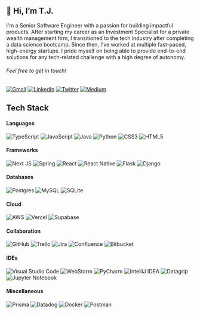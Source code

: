## 👋 Hi, I’m T.J.

I'm a Senior Software Engineer with a passion for building impactful products. After starting my career as an Investment Specialist for a private wealth management firm, I transitioned to the tech industry after completing a data science bootcamp. Since then, I've worked at multiple fast-paced, high-energy startups. I pride myself on being able to provide end-to-end solutions for any tech-related challenge with a high degree of autonomy.

###### Feel free to get in touch!

[![Gmail](https://img.shields.io/badge/Gmail-D14836?style=for-the-badge&logo=gmail&logoColor=white)](mailto:tjkyner@gmail.com)
[![LinkedIn](https://img.shields.io/badge/linkedin-%230077B5.svg?style=for-the-badge&logo=linkedin&logoColor=white)](https://www.linkedin.com/in/tjkyner/)
[![Twitter](https://img.shields.io/badge/Twitter-%231DA1F2.svg?style=for-the-badge&logo=Twitter&logoColor=white)](https://twitter.com/tjkyner)
[![Medium](https://img.shields.io/badge/Medium-12100E?style=for-the-badge&logo=medium&logoColor=white)](https://medium.com/@tjkyner)


## Tech Stack
#### Languages
![TypeScript](https://img.shields.io/badge/typescript-%23007ACC.svg?style=for-the-badge&logo=typescript&logoColor=white)
![JavaScript](https://img.shields.io/badge/javascript-%23323330.svg?style=for-the-badge&logo=javascript&logoColor=%23F7DF1E)
![Java](https://img.shields.io/badge/java-%23ED8B00.svg?style=for-the-badge&logo=https://cdn-icons-png.flaticon.com/512/226/226777.png&logoColor=white)
![Python](https://img.shields.io/badge/python-3670A0?style=for-the-badge&logo=python&logoColor=ffdd54)
![CSS3](https://img.shields.io/badge/css3-%231572B6.svg?style=for-the-badge&logo=css3&logoColor=white)
![HTML5](https://img.shields.io/badge/html5-%23E34F26.svg?style=for-the-badge&logo=html5&logoColor=white)

#### Frameworks
![Next JS](https://img.shields.io/badge/Next-black?style=for-the-badge&logo=next.js&logoColor=white)
![Spring](https://img.shields.io/badge/spring-%236DB33F.svg?style=for-the-badge&logo=spring&logoColor=white)
![React](https://img.shields.io/badge/react-%2320232a.svg?style=for-the-badge&logo=react&logoColor=%2361DAFB)
![React Native](https://img.shields.io/badge/React_Native-20232A?style=for-the-badge&logo=react&logoColor=61DAFB)
![Flask](https://img.shields.io/badge/flask-%23000.svg?style=for-the-badge&logo=flask&logoColor=white)
![Django](https://img.shields.io/badge/django-%23092E20.svg?style=for-the-badge&logo=django&logoColor=white)

#### Databases
![Postgres](https://img.shields.io/badge/postgres-%23316192.svg?style=for-the-badge&logo=postgresql&logoColor=white)
![MySQL](https://shields.io/badge/MySQL-e48e01?logo=mysql&style=for-the-badge&logoColor=white&labelColor=e48e01)
![SQLite](https://img.shields.io/badge/sqlite-%2307405e.svg?style=for-the-badge&logo=sqlite&logoColor=white)

#### Cloud
![AWS](https://img.shields.io/badge/AWS-%23FF9900.svg?style=for-the-badge&logo=amazon-aws&logoColor=white)
![Vercel](https://img.shields.io/badge/vercel-%23000000.svg?style=for-the-badge&logo=vercel&logoColor=white)
![Supabase](https://shields.io/badge/supabase-black?logo=supabase&style=for-the-badge)

#### Collaboration
![GitHub](https://img.shields.io/badge/GitHub-100000?style=for-the-badge&logo=github&logoColor=white)
![Trello](https://img.shields.io/badge/Trello-%23026AA7.svg?style=for-the-badge&logo=Trello&logoColor=white)
![Jira](https://img.shields.io/badge/jira-%230A0FFF.svg?style=for-the-badge&logo=jira&logoColor=white)
![Confluence](https://img.shields.io/badge/confluence-%23172BF4.svg?style=for-the-badge&logo=confluence&logoColor=white)
![Bitbucket](https://img.shields.io/badge/Bitbucket-0747a6?style=for-the-badge&logo=bitbucket&logoColor=white)

#### IDEs
![Visual Studio Code](https://img.shields.io/badge/Visual%20Studio%20Code-0078d7.svg?style=for-the-badge&logo=visual-studio-code&logoColor=white)
![WebStorm](https://img.shields.io/badge/webstorm-143?style=for-the-badge&logo=webstorm&logoColor=white&color=black&labelColor=4fb7ed)
![PyCharm](https://img.shields.io/badge/pycharm-143?style=for-the-badge&logo=pycharm&logoColor=white&color=black&&labelColor=53cd82)
![IntelliJ IDEA](https://img.shields.io/badge/IntelliJ%20IDEA-000000.svg?style=for-the-badge&logo=intellij-idea&logoColor=white&labelColor=e93d4e)
![Datagrip](https://img.shields.io/badge/datagrip-000000.svg?style=for-the-badge&logo=datagrip&logoColor=white&labelColor=cd4bea)
![Jupyter Notebook](https://img.shields.io/badge/jupyter-%23FA0F00.svg?style=for-the-badge&logo=jupyter&logoColor=white)

#### Miscellaneous
![Prisma](https://img.shields.io/badge/Prisma-3982CE?style=for-the-badge&logo=Prisma&logoColor=white)
![Datadog](https://img.shields.io/badge/datadog-%23632CA6.svg?style=for-the-badge&logo=datadog&logoColor=white)
![Docker](https://img.shields.io/badge/docker-%230db7ed.svg?style=for-the-badge&logo=docker&logoColor=white)
![Postman](https://img.shields.io/badge/Postman-FF6C37?style=for-the-badge&logo=postman&logoColor=white)
